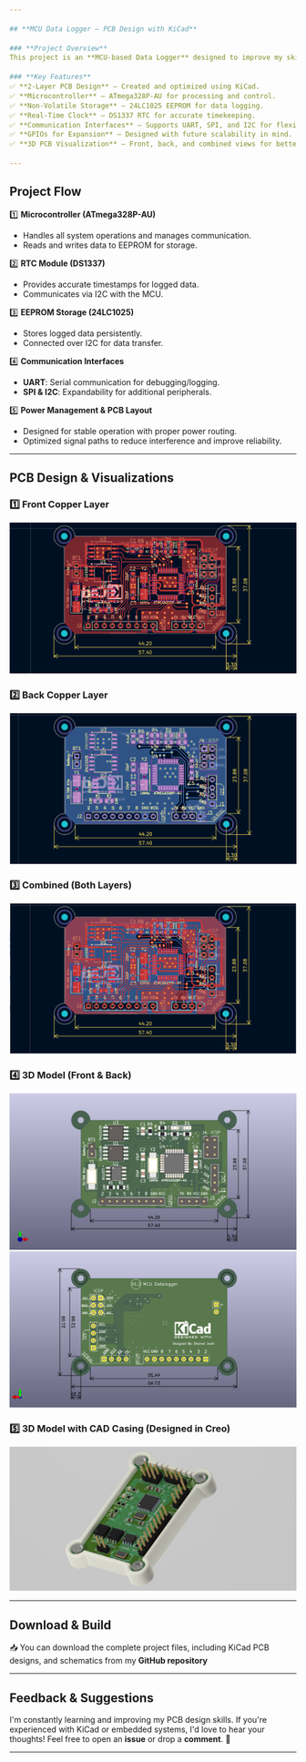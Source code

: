 ```yaml
---

## **MCU Data Logger – PCB Design with KiCad**  

### **Project Overview**  
This project is an **MCU-based Data Logger** designed to improve my skills in PCB design and embedded systems. The PCB was developed using **KiCad**, incorporating key components for reliable data logging and real-time tracking. This project helped me refine my understanding of component placement, routing, and communication protocols.  

### **Key Features**  
✅ **2-Layer PCB Design** – Created and optimized using KiCad.  
✅ **Microcontroller** – ATmega328P-AU for processing and control.  
✅ **Non-Volatile Storage** – 24LC1025 EEPROM for data logging.  
✅ **Real-Time Clock** – DS1337 RTC for accurate timekeeping.  
✅ **Communication Interfaces** – Supports UART, SPI, and I2C for flexibility.  
✅ **GPIOs for Expansion** – Designed with future scalability in mind.  
✅ **3D PCB Visualization** – Front, back, and combined views for better insights.  

---
```


## **Project Flow**  

1️⃣ **Microcontroller (ATmega328P-AU)**  
   - Handles all system operations and manages communication.  
   - Reads and writes data to EEPROM for storage.  
   
2️⃣ **RTC Module (DS1337)**  
   - Provides accurate timestamps for logged data.  
   - Communicates via I2C with the MCU.  
   
3️⃣ **EEPROM Storage (24LC1025)**  
   - Stores logged data persistently.  
   - Connected over I2C for data transfer.  

4️⃣ **Communication Interfaces**  
   - **UART**: Serial communication for debugging/logging.  
   - **SPI & I2C**: Expandability for additional peripherals.  

5️⃣ **Power Management & PCB Layout**  
   - Designed for stable operation with proper power routing.  
   - Optimized signal paths to reduce interference and improve reliability.  

---

## **PCB Design & Visualizations**  

### **1️⃣ Front Copper Layer**  
![Front Copper Layer](https://github.com/Dhaivatjoshi/MCU_Datalogger/blob/master/image/Front_layer.PNG)


### **2️⃣ Back Copper Layer**  
![Back Copper Layer](https://github.com/Dhaivatjoshi/MCU_Datalogger/blob/master/image/Bottom_Layer.PNG)  

### **3️⃣ Combined (Both Layers)**  
![Combined Layers](https://github.com/Dhaivatjoshi/MCU_Datalogger/blob/master/image/Both_Layer.PNG)  

### **4️⃣ 3D Model (Front & Back)**  
![3D Model - Front](https://github.com/Dhaivatjoshi/MCU_Datalogger/blob/master/image/F_3d_MCU_Datalogger.png)
![3D Model - Back](https://github.com/Dhaivatjoshi/MCU_Datalogger/blob/master/image/B_3d_MCU_Datalogger.png)

### **5️⃣ 3D Model with CAD Casing (Designed in Creo)**  
![3D Model with Casing](https://github.com/Dhaivatjoshi/MCU_Datalogger/blob/master/image/CAD%20Casing.jpeg)

---

## **Download & Build**  
📥 You can download the complete project files, including KiCad PCB designs, and schematics from my **GitHub repository**  

---

## **Feedback & Suggestions**  
I'm constantly learning and improving my PCB design skills. If you're experienced with KiCad or embedded systems, I'd love to hear your thoughts! Feel free to open an **issue** or drop a **comment**. 🚀  

---
